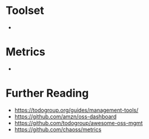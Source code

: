 # Toolset

 - <Insert notes here>


# Metrics

- <Insert notes here>


# Further Reading

- https://todogroup.org/guides/management-tools/
- https://github.com/amzn/oss-dashboard
- https://github.com/todogroup/awesome-oss-mgmt
- https://github.com/chaoss/metrics
